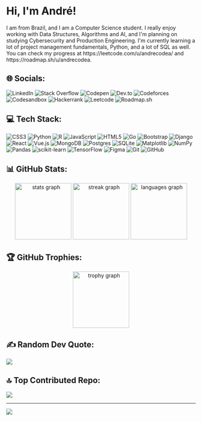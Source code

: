 <h1 align="left">Hi, I'm André!</h1>

<p align="left">I am from Brazil, and I am a Computer Science student. I really enjoy working with Data Structures, Algorithms and AI, and I'm planning on studying Cybersecurity and Production Engineering. I'm currently learning a lot of project management fundamentals, Python, and a lot of SQL as well. You can check my progress at https://leetcode.com/u/andrecodea/ and https://roadmap.sh/u/andrecodea.</p>


## 🌐 Socials:
![LinkedIn](https://img.shields.io/badge/LinkedIn-%230570a8?style=for-the-badge&logo=LinkedIn&logoColor=white&logoSize=auto&link=https%3A%2F%2Fwww.linkedin.com%2Fin%2Fandrecodea%2F) ![Stack Overflow](https://img.shields.io/badge/Stack%20Overflow-%23f27b21?style=for-the-badge&logo=Stack%20Overflow&logoColor=white&logoSize=auto&link=https%3A%2F%2Fstackoverflow.com%2Fusers%2F25626566%2Fandr%25c3%25a9-codea) ![Codepen](https://img.shields.io/badge/Codepen-%23141516?style=for-the-badge&logo=Codepen&logoSize=auto&link=https%3A%2F%2Fcodepen.io%2Fandrecodea) ![Dev.to](https://img.shields.io/badge/Dev.to-%23141516?style=for-the-badge&logo=dev.to&logoSize=auto&link=https%3A%2F%2Fdev.to%2Fandrecodea) ![Codeforces](https://img.shields.io/badge/Codeforces-%23141516?style=for-the-badge&logo=Codeforces&logoSize=auto&link=https%3A%2F%2Fcodeforces.com%2Fprofile%2Fandrecodea) ![Codesandbox](https://img.shields.io/badge/Code%20Sandbox-%23141516?style=for-the-badge&logo=Codesandbox&logoSize=auto&link=https%3A%2F%2Fcodesandbox.io%2Fu%2Fandrecodea) ![Hackerrank](https://img.shields.io/badge/Hacker%20Rank-%230b1018?style=for-the-badge&logo=Hackerrank&logoColor=white&logoSize=auto&link=https%3A%2F%2Fwww.hackerrank.com%2Fprofile%2Fandrecodea) ![Leetcode](https://img.shields.io/badge/Leetcode-%23141516?style=for-the-badge&logo=Leetcode&logoSize=auto&link=https%3A%2F%2Fleetcode.com%2Fu%2Fandrecodea%2F) ![Roadmap.sh](https://img.shields.io/badge/Roadmap.sh-%230f172a?style=for-the-badge&logo=roadmap.sh&logoSize=auto&link=https%3A%2F%2Froadmap.sh%2Faccount%2Fupdate-profile)<br>


## 💻 Tech Stack:
![CSS3](https://img.shields.io/badge/css3-%231572B6.svg?style=for-the-badge&logo=css3&logoColor=white) ![Python](https://img.shields.io/badge/python-3670A0?style=for-the-badge&logo=python&logoColor=ffdd54) ![R](https://img.shields.io/badge/r-%23276DC3.svg?style=for-the-badge&logo=r&logoColor=white) ![JavaScript](https://img.shields.io/badge/javascript-%23323330.svg?style=for-the-badge&logo=javascript&logoColor=%23F7DF1E) ![HTML5](https://img.shields.io/badge/html5-%23E34F26.svg?style=for-the-badge&logo=html5&logoColor=white) ![Go](https://img.shields.io/badge/go-%2300ADD8.svg?style=for-the-badge&logo=go&logoColor=white) ![Bootstrap](https://img.shields.io/badge/bootstrap-%238511FA.svg?style=for-the-badge&logo=bootstrap&logoColor=white) ![Django](https://img.shields.io/badge/django-%23092E20.svg?style=for-the-badge&logo=django&logoColor=white) ![React](https://img.shields.io/badge/react-%2320232a.svg?style=for-the-badge&logo=react&logoColor=%2361DAFB) ![Vue.js](https://img.shields.io/badge/vue.js-%2335495e.svg?style=for-the-badge&logo=vuedotjs&logoColor=%234FC08D) ![MongoDB](https://img.shields.io/badge/MongoDB-%234ea94b.svg?style=for-the-badge&logo=mongodb&logoColor=white) ![Postgres](https://img.shields.io/badge/postgres-%23316192.svg?style=for-the-badge&logo=postgresql&logoColor=white) ![SQLite](https://img.shields.io/badge/sqlite-%2307405e.svg?style=for-the-badge&logo=sqlite&logoColor=white) ![Matplotlib](https://img.shields.io/badge/Matplotlib-%23ffffff.svg?style=for-the-badge&logo=Matplotlib&logoColor=black) ![NumPy](https://img.shields.io/badge/numpy-%23013243.svg?style=for-the-badge&logo=numpy&logoColor=white) ![Pandas](https://img.shields.io/badge/pandas-%23150458.svg?style=for-the-badge&logo=pandas&logoColor=white) ![scikit-learn](https://img.shields.io/badge/scikit--learn-%23F7931E.svg?style=for-the-badge&logo=scikit-learn&logoColor=white) ![TensorFlow](https://img.shields.io/badge/TensorFlow-%23FF6F00.svg?style=for-the-badge&logo=TensorFlow&logoColor=white) ![Figma](https://img.shields.io/badge/figma-%23F24E1E.svg?style=for-the-badge&logo=figma&logoColor=white) ![Git](https://img.shields.io/badge/git-%23F05033.svg?style=for-the-badge&logo=git&logoColor=white) ![GitHub](https://img.shields.io/badge/github-%23121011.svg?style=for-the-badge&logo=github&logoColor=white)

## 📊 GitHub Stats:
<div align="center">
  <img src="https://github-readme-stats.vercel.app/api?username=andrecodea&hide_title=false&hide_rank=false&show_icons=true&include_all_commits=true&count_private=true&disable_animations=false&theme=monokai&locale=en&hide_border=true" height="150" alt="stats graph"  />
  <img src="https://streak-stats.demolab.com?user=andrecodea&locale=en&mode=daily&theme=monokai&hide_border=true&border_radius=5" height="150" alt="streak graph"  />
  <img src="https://github-readme-stats.vercel.app/api/top-langs?username=andrecodea&locale=en&hide_title=false&layout=compact&card_width=320&langs_count=5&theme=monokai&hide_border=true" height="150" alt="languages graph"  />
</div>


## 🏆 GitHub Trophies:
<div align="center">
  <img src="https://github-profile-trophy.vercel.app?username=andrecodea&theme=monokai&column=-1&row=1&margin-w=8&margin-h=8&no-bg=false&no-frame=true&order=4" height="150" alt="trophy graph"  />
</div>


## ✍️ Random Dev Quote:
![](https://quotes-github-readme.vercel.app/api?type=horizontal&theme=gruvbox)

## 🔝 Top Contributed Repo:
![](https://github-contributor-stats.vercel.app/api?username=andrecodea&limit=5&theme=dark&combine_all_yearly_contributions=true)

---
[![](https://visitcount.itsvg.in/api?id=andrecodea&icon=0&color=0)](https://visitcount.itsvg.in)
